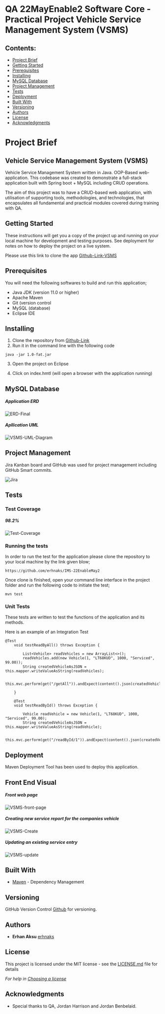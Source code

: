 # QA 22MayEnable2 Software Core - Practical Project Vehicle Service Management System (VSMS)


## Contents:
* [Project Brief](#Project-Brief)  
* [Getting Started](#Getting-Started)
* [Prerequisites](#Prerequisites)  
* [Installing](#Installing)
* [MySQL Database](#MySQL-Database)
* [Project Management](#Project-Management)
* [Tests](#Tests)
* [Deployment](#Deployment)
* [Built With](#Built-With)
* [Versioning](#Versioning)
* [Authors](#Authors)
* [License](#License)
* [Acknowledgments](#Acknowledgments)

# Project Brief
## Vehicle Service Management System (VSMS)

Vehicle Service Management System written in Java. OOP-Based web-application. This codebase was created to demonstrate a full-stack application built with Spring boot + MySQL including CRUD operations.

The aim of this project was to have a CRUD-based web application, with utilisation of supporting tools, methodologies, and technologies, that encapsulates all fundamental and practical modules covered during training with QA.

## Getting Started

These instructions will get you a copy of the project up and running on your local machine for development and testing purposes. See deployment for notes on how to deploy the project on a live system.

Please use this link to clone the app [Github-Link-VSMS](https://github.com/erhnaks/Vehicle-Service-Management-System)

## Prerequisites


You will need the following softwares to build and run this application;

* Java JDK (version 11.0 or higher)
* Apache Maven
* Git (version control
* MySQL (database)
* Eclipse IDE 

## Installing

1. Clone the repository from [Github-Link](https://github.com/erhnaks/Vehicle-Service-Management-System)
2. Run it in the command line with the following code
```
java -jar 1.0-fat.jar
```
3. Open the project on Eclipse

4. Click on index.hmtl (will open a browser with the application running)


## MySQL Database

##### Application ERD

![ERD-Final](https://user-images.githubusercontent.com/97620234/179769923-2ca54991-282d-4eb0-8d6b-ef5c11480357.png)

##### Apllication UML

![VSMS-UML-Diagram](https://user-images.githubusercontent.com/97620234/179770969-0d88def3-7a1f-4cc9-8a3d-21be7af0569c.png)

## Project Management

Jira Kanban board and GitHub was used for project management including GitHub Smart commits.

![Jira](https://user-images.githubusercontent.com/97620234/179771343-0d934754-21ee-45d3-8945-165b507929b8.png)

## Tests

### Test Coverage 

##### 98.2%

![Test-Coverage](https://user-images.githubusercontent.com/97620234/179836737-d4f19721-fbe9-4a49-8142-38cc97d9e46b.png)

### Running the tests

In order to run the test for the application please clone the repository to your local machine by the link given blow;
```
https://github.com/erhnaks/IMS-22EnableMay2
```
Once clone is finished, open your command line interface in the project folder and run the following code to initiate the test;
```
mvn test
```

### Unit Tests 

These tests are written to test the functions of the application and its methods.

Here is an example of an Integration Test

```
@Test
	void testReadByAll() throws Exception {

		List<Vehicle> readVehicles = new ArrayList<>();
		readVehicles.add(new Vehicle(1, "LT68KUD", 1000, "Serviced", 99.00));
		String createdVehicleAsJSON = this.mapper.writeValueAsString(readVehicles);

		this.mvc.perform(get("/getAll")).andExpect(content().json(createdVehicleAsJSON)).andExpect(status().isOk());

	}

	@Test
	void testReadById() throws Exception {

		Vehicle readVehicle = new Vehicle(1, "LT68KUD", 1000, "Serviced", 99.00);
		String createdVehicleAsJSON = this.mapper.writeValueAsString(readVehicle);

		this.mvc.perform(get("/readById/1")).andExpect(content().json(createdVehicleAsJSON)).andExpect(status().isOk());
```


## Deployment



Maven Deployment Tool has been used to deploy this application.

## Front End Visual
##### Front web page

![VSMS-front-page](https://user-images.githubusercontent.com/97620234/179775472-9e8e5e86-c39e-4f88-b088-66aabfe05c0c.png)

##### Creating new service report for the companies vehicle

![VSMS-Create](https://user-images.githubusercontent.com/97620234/179775740-46d030d3-5a25-43e2-8ede-719a0ea229f5.png)

##### Updating an existing service entry

![VSMS-update](https://user-images.githubusercontent.com/97620234/179775856-9b388348-0c3d-4883-ad02-b5d29f3c81a2.png)

## Built With

* [Maven](https://maven.apache.org/) - Dependency Management

## Versioning

GitHub Version Control [Github](http://github.com) for versioning.

## Authors

* **Erhan Aksu** [erhnaks](https://github.com/erhnaks/Vehicle-Service-Management-System)

## License

This project is licensed under the MIT license - see the [LICENSE.md](LICENSE.md) file for details 

*For help in [Choosing a license](https://choosealicense.com/)*

## Acknowledgments

* Special thanks to QA, Jordan Harrison and Jordan Benbelaid.
